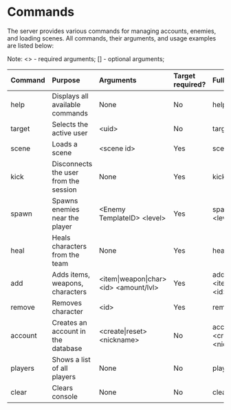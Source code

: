# Commands
The server provides various commands for managing accounts, enemies, and loading scenes. All commands, their arguments, and usage examples are listed below:

Note: <> - required arguments; [] - optional arguments;

|Command        |Purpose                              |Arguments                   |Target required? |Full command                        |Example usage           |
|:--------------|:------------------------------------|:---------------------------|:----------------|:-----------------------------------|:-----------------------|
|help           |Displays all available commands      |None                        |No               |help                                |help                    |
|target         |Selects the active user              |\<uid>                      |No               |target \<uid>                       |target 740623067        |
|scene          |Loads a scene                        |\<scene id>                 |Yes              |scene \<scene id>                   |scene 209               |
|kick           |Disconnects the user from the session|None                        |Yes              |kick                                |kick                    |
|spawn          |Spawns enemies near the player       |\<Enemy TemplateID> \<level>|Yes              |spawn \<TID> \<level>               |spawn eny_0007_mimicw 20|
|heal           |Heals characters from the team       |None                        |Yes              |heal                                |heal                    |
|add            |Adds items, weapons, characters      |\<item\|weapon\|char> \<id> \<amount/lvl>|Yes              |add \<item\|weapon\|char> \<id> \<amount/lvl>|add char chr_0007_ikut 79|
|remove         |Removes character                    |\<id>                       |Yes              |remove \<id>                        |remove chr_0007_ikut    |
|account        |Creates an account in the database   |\<create\|reset> \<nickname>|No               |account \<create\|reset> \<nickname>|account create test     |
|players        |Shows a list of all players          |None                        |No               |players                             |players                 |
|clear          |Clears console                       |None                        |No               |clear                               |clear                   |